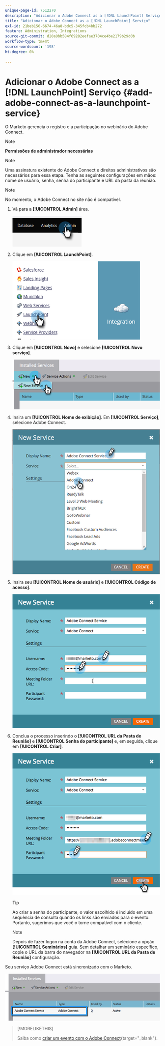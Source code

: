 ```yaml
---
unique-page-id: 7512270
description: "Adicionar o Adobe Connect as a [!DNL LaunchPoint] Serviço - Documentação do Marketo - Documentação do produto"
title: "Adicionar o Adobe Connect as a [!DNL LaunchPoint] Serviço"
exl-id: 21beb156-6674-46a8-bdc5-345fcb4bb272
feature: Administration, Integrations
source-git-commit: d20a9bb584f69282eefae3704ce4be2179b29d0b
workflow-type: tm+mt
source-wordcount: '198'
ht-degree: 0%

---
```


# Adicionar o Adobe Connect as a [!DNL LaunchPoint] Serviço {#add-adobe-connect-as-a-launchpoint-service}

O Marketo gerencia o registro e a participação no webinário do Adobe Connect.

>[!NOTE]
>
>**Permissões de administrador necessárias**

>[!NOTE]
>
>Uma assinatura existente do Adobe Connect e direitos administrativos são necessários para essa etapa. Tenha as seguintes configurações em mãos: nome de usuário, senha, senha do participante e URL da pasta da reunião.

>[!NOTE]
>
>No momento, o Adobe Connect no site não é compatível.

1. Vá para a **[!UICONTROL Admin]** área.

   ![](assets/add-adobe-connect-as-a-launchpoint-service-1.png)

1. Clique em **[!UICONTROL LaunchPoint]**.

   ![](assets/add-adobe-connect-as-a-launchpoint-service-2.png)

1. Clique em **[!UICONTROL Novo]** e selecione **[!UICONTROL Novo serviço]**.

   ![](assets/add-adobe-connect-as-a-launchpoint-service-3.png)

1. Insira um **[!UICONTROL Nome de exibição]**. Em **[!UICONTROL Serviço]**, selecione Adobe Connect.

   ![](assets/add-adobe-connect-as-a-launchpoint-service-4.png)

1. Insira seu **[!UICONTROL Nome de usuário]** e **[!UICONTROL Código de acesso]**.

   ![](assets/add-adobe-connect-as-a-launchpoint-service-5.png)

1. Conclua o processo inserindo o **[!UICONTROL URL da Pasta de Reunião]** e **[!UICONTROL Senha do participante]** e, em seguida, clique em **[!UICONTROL Criar]**.

   ![](assets/add-adobe-connect-as-a-launchpoint-service-6.png)

   >[!TIP]
   >
   >Ao criar a senha do participante, o valor escolhido é incluído em uma sequência de consulta quando os links são enviados para o evento. Portanto, sugerimos que você o torne compatível com o cliente.

   >[!NOTE]
   >
   >Depois de fazer logon na conta da Adobe Connect, selecione a opção **[!UICONTROL Seminários]** guia. Sem detalhar um seminário específico, copie o URL da barra do navegador na **[!UICONTROL URL da Pasta de Reunião]** configuração.

Seu serviço Adobe Connect está sincronizado com o Marketo.

![](assets/add-adobe-connect-as-a-launchpoint-service-7.png)

>[!MORELIKETHIS]
>
>Saiba como [criar um evento com o Adobe Connect](/help/marketo/product-docs/demand-generation/events/create-an-event/create-an-event-with-adobe-connect.md){target="_blank"}.
